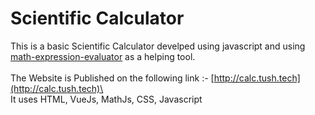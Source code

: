 # Scientific Calculator

This is a basic Scientific Calculator develped using javascript and using [math-expression-evaluator](http://bugwheels94.github.io/math-expression-evaluator/) as a helping tool.\
\
The Website is Published on the following link :- [http://calc.tush.tech](http://calc.tush.tech)\
\
It uses HTML, VueJs, MathJs, CSS, Javascript


